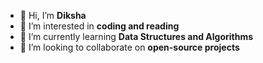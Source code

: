 - 👋 Hi, I’m **Diksha**
- 👀 I’m interested in **coding and reading**
- 🌱 I’m currently learning **Data Structures and Algorithms**
- 💞️ I’m looking to collaborate on **open-source projects**

<!---
Diksharma21/Diksharma21 is a ✨ special ✨ repository because its `README.md` (this file) appears on your GitHub profile.
You can click the Preview link to take a look at your changes.
--->
